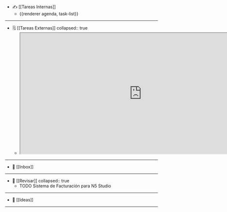 - ✍️ [[Tareas Internas]]
	- {{renderer agenda, task-list}}
- ---
- 🗒️ [[Tareas Externas]]
  collapsed:: true
	- <html><iframe src="https://ticktick.com/webapp/#q/all/today" height="400" width="800" name="demo">
	    <p>Su navegador no es compatible con iframes</p>
	  </iframe>
	  </html>
- ---
- 📩 [[Inbox]]
- ---
- 🔎 [[Revisar]]
  collapsed:: true
	- TODO Sistema de Facturación para N5 Studio
- ---
- 🧠 [[Ideas]]
- ---